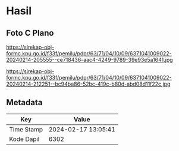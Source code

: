 # Hasil

## Foto C Plano

https://sirekap-obj-formc.kpu.go.id/f33f/pemilu/pdpr/63/71/04/10/09/6371041009022-20240214-205555--ce718436-aac4-4249-9789-39e93e5a1641.jpg

https://sirekap-obj-formc.kpu.go.id/f33f/pemilu/pdpr/63/71/04/10/09/6371041009022-20240214-212251--bc94ba86-52bc-419c-b80d-abd08d11f22c.jpg


## Metadata

| Key        | Value               |
| ---------- | ------------------- |
| Time Stamp | 2024-02-17 13:05:41 |
| Kode Dapil | 6302                |



